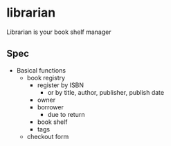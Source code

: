 # librarian
Librarian is your book shelf manager

## Spec
- Basical functions
  - book registry
    - register by ISBN
      - or by title, author, publisher, publish date
    - owner
    - borrower
      - due to return
    - book shelf
    - tags
  - checkout form
